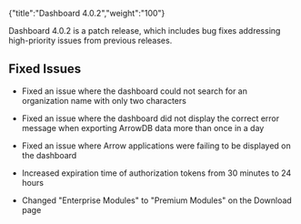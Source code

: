{"title":"Dashboard 4.0.2","weight":"100"} 

Dashboard 4.0.2 is a patch release, which includes bug fixes addressing high-priority issues from previous releases.

## Fixed Issues

*   Fixed an issue where the dashboard could not search for an organization name with only two characters
    
*   Fixed an issue where the dashboard did not display the correct error message when exporting ArrowDB data more than once in a day
    
*   Fixed an issue where Arrow applications were failing to be displayed on the dashboard
    
*   Increased expiration time of authorization tokens from 30 minutes to 24 hours
    
*   Changed "Enterprise Modules" to "Premium Modules" on the Download page